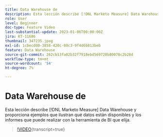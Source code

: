 ```yaml
---
title: Data Warehouse de
description: Esta lección describe [!DNL Marketo Measure] Data Warehouse y proporciona ejemplos que ilustran qué datos están disponibles y los informes que puede realizar con la herramienta de BI que elija.
role: User
level: Beginner
doc-type: Feature Video
last-substantial-update: 2023-01-06T00:00:00Z
jira: KT-11686
thumbnail: 347235.jpeg
exl-id: 1cbecdd0-3858-420c-80c3-9f4d6b813beb
feature: Data Warehouse
source-git-commit: 262cb13fa02b32f7918ebd569720b80078c2b28d
workflow-type: tm+mt
source-wordcount: '54'
ht-degree: 7%

---
```


# Data Warehouse de  

Esta lección describe [!DNL Marketo Measure] Data Warehouse y proporciona ejemplos que ilustran qué datos están disponibles y los informes que puede realizar con la herramienta de BI que elija.

>[!VIDEO](https://video.tv.adobe.com/v/347235/?learn=on){transcript=true}

